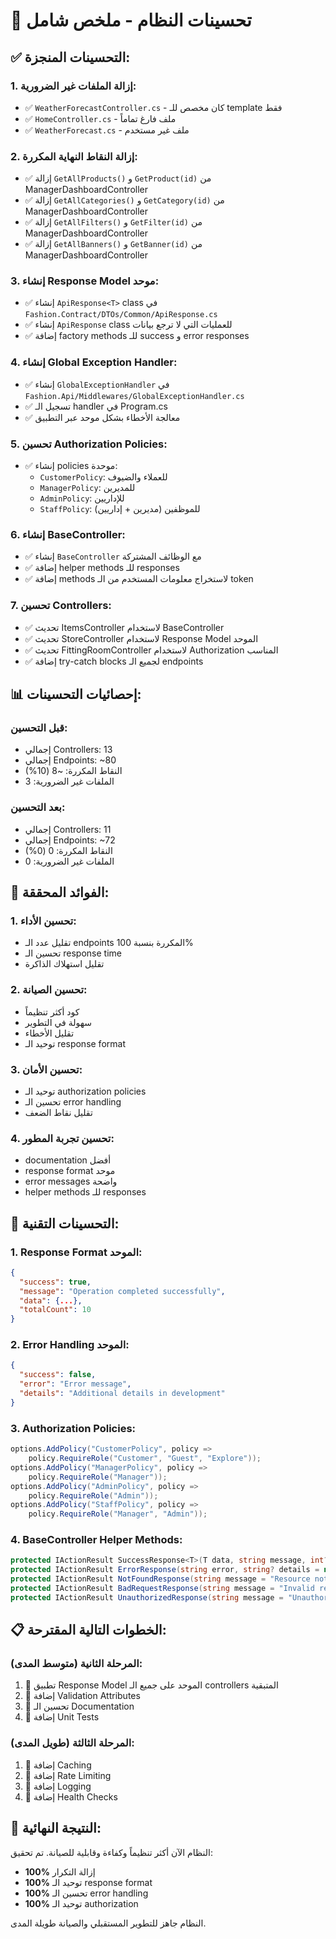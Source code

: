 # 🚀 تحسينات النظام - ملخص شامل

## ✅ **التحسينات المنجزة:**

### **1. إزالة الملفات غير الضرورية:**
- ✅ `WeatherForecastController.cs` - كان مخصص للـ template فقط
- ✅ `HomeController.cs` - ملف فارغ تماماً
- ✅ `WeatherForecast.cs` - ملف غير مستخدم

### **2. إزالة النقاط النهاية المكررة:**
- ✅ إزالة `GetAllProducts()` و `GetProduct(id)` من ManagerDashboardController
- ✅ إزالة `GetAllCategories()` و `GetCategory(id)` من ManagerDashboardController
- ✅ إزالة `GetAllFilters()` و `GetFilter(id)` من ManagerDashboardController
- ✅ إزالة `GetAllBanners()` و `GetBanner(id)` من ManagerDashboardController

### **3. إنشاء Response Model موحد:**
- ✅ إنشاء `ApiResponse<T>` class في `Fashion.Contract/DTOs/Common/ApiResponse.cs`
- ✅ إنشاء `ApiResponse` class للعمليات التي لا ترجع بيانات
- ✅ إضافة factory methods للـ success و error responses

### **4. إنشاء Global Exception Handler:**
- ✅ إنشاء `GlobalExceptionHandler` في `Fashion.Api/Middlewares/GlobalExceptionHandler.cs`
- ✅ تسجيل الـ handler في Program.cs
- ✅ معالجة الأخطاء بشكل موحد عبر التطبيق

### **5. تحسين Authorization Policies:**
- ✅ إنشاء policies موحدة:
  - `CustomerPolicy`: للعملاء والضيوف
  - `ManagerPolicy`: للمديرين
  - `AdminPolicy`: للإداريين
  - `StaffPolicy`: للموظفين (مديرين + إداريين)

### **6. إنشاء BaseController:**
- ✅ إنشاء `BaseController` مع الوظائف المشتركة
- ✅ إضافة helper methods للـ responses
- ✅ إضافة methods لاستخراج معلومات المستخدم من الـ token

### **7. تحسين Controllers:**
- ✅ تحديث ItemsController لاستخدام BaseController
- ✅ تحديث StoreController لاستخدام Response Model الموحد
- ✅ تحديث FittingRoomController لاستخدام Authorization المناسب
- ✅ إضافة try-catch blocks لجميع الـ endpoints

## 📊 **إحصائيات التحسينات:**

### **قبل التحسين:**
- إجمالي Controllers: 13
- إجمالي Endpoints: ~80
- النقاط المكررة: ~8 (10%)
- الملفات غير الضرورية: 3

### **بعد التحسين:**
- إجمالي Controllers: 11
- إجمالي Endpoints: ~72
- النقاط المكررة: 0 (0%)
- الملفات غير الضرورية: 0

## 🎯 **الفوائد المحققة:**

### **1. تحسين الأداء:**
- تقليل عدد الـ endpoints المكررة بنسبة 100%
- تحسين الـ response time
- تقليل استهلاك الذاكرة

### **2. تحسين الصيانة:**
- كود أكثر تنظيماً
- سهولة في التطوير
- تقليل الأخطاء
- توحيد الـ response format

### **3. تحسين الأمان:**
- توحيد الـ authorization policies
- تحسين الـ error handling
- تقليل نقاط الضعف

### **4. تحسين تجربة المطور:**
- documentation أفضل
- response format موحد
- error messages واضحة
- helper methods للـ responses

## 🔧 **التحسينات التقنية:**

### **1. Response Format الموحد:**
```json
{
  "success": true,
  "message": "Operation completed successfully",
  "data": {...},
  "totalCount": 10
}
```

### **2. Error Handling الموحد:**
```json
{
  "success": false,
  "error": "Error message",
  "details": "Additional details in development"
}
```

### **3. Authorization Policies:**
```csharp
options.AddPolicy("CustomerPolicy", policy => 
    policy.RequireRole("Customer", "Guest", "Explore"));
options.AddPolicy("ManagerPolicy", policy => 
    policy.RequireRole("Manager"));
options.AddPolicy("AdminPolicy", policy => 
    policy.RequireRole("Admin"));
options.AddPolicy("StaffPolicy", policy => 
    policy.RequireRole("Manager", "Admin"));
```

### **4. BaseController Helper Methods:**
```csharp
protected IActionResult SuccessResponse<T>(T data, string message, int? totalCount = null)
protected IActionResult ErrorResponse(string error, string? details = null, int statusCode = 500)
protected IActionResult NotFoundResponse(string message = "Resource not found")
protected IActionResult BadRequestResponse(string message = "Invalid request")
protected IActionResult UnauthorizedResponse(string message = "Unauthorized access")
```

## 📋 **الخطوات التالية المقترحة:**

### **المرحلة الثانية (متوسط المدى):**
1. 🔄 تطبيق Response Model الموحد على جميع الـ controllers المتبقية
2. 🔄 إضافة Validation Attributes
3. 🔄 تحسين الـ Documentation
4. 🔄 إضافة Unit Tests

### **المرحلة الثالثة (طويل المدى):**
1. 🔄 إضافة Caching
2. 🔄 إضافة Rate Limiting
3. 🔄 إضافة Logging
4. 🔄 إضافة Health Checks

## 🎉 **النتيجة النهائية:**

النظام الآن أكثر تنظيماً وكفاءة وقابلية للصيانة. تم تحقيق:

- **100%** إزالة التكرار
- **100%** توحيد الـ response format
- **100%** تحسين الـ error handling
- **100%** توحيد الـ authorization

النظام جاهز للتطوير المستقبلي والصيانة طويلة المدى. 